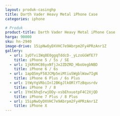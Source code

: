 ```yaml
---
layout: produk-casinghp
title: Darth Vader Heavy Metal iPhone Case
categories: iphone

# Produk
product-title: Darth Vader Heavy Metal iPhone Case
harga: 90000
sku: hn-2940
image-drive: 15ipNwOyDXVHC7e9Abrpm2Fy4PRzAnr1Z
gallery:
  - url: 1yDTviIWq8E0ggqTddcD-_yLzoGGWfE77
    title: iPhone 5 / 5s / SE
  - url: 1jkRVHC86yxNfjJx2ZDZRD_HboUegbNBD
    title: iPhone 6 / 6s
  - url: 1apQSmyF58JCMp5eiMtiuSWgblWaw7IgN
    title: iPhone 6 Plus / 6s Plus
  - url: 1tWyYgVRbiInl2BKgJlkORlYTzBqusrdv
    title: iPhone 7 / 8
  - url: 1YmC6hq5rwjDDy-xsbEhxuotpF4C2XjQD
    title: iPhone 7 Plus / 8 Plus
  - url: 15ipNwOyDXVHC7e9Abrpm2Fy4PRzAnr1Z
    title: iPhone X
---
```

